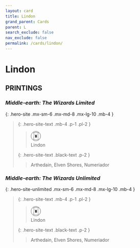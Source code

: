 ```yaml
---
layout: card
title: Lindon
grand_parent: Cards
parent: L
search_exclude: false
nav_exclude: false
permalink: /cards/lindon/
---
```


# Lindon


## PRINTINGS


### _Middle-earth: The Wizards Limited_

{: .hero-site .mx-sm-6 .mx-md-8 .mx-lg-10 .mb-4 }
> {: .hero-site-text .mb-4 .p-1 .pl-2 }
> > <div class="card-mp"><img src="/assets/images/free-domain.svg"></div>
> > <div class="character-card-name">Lindon</div>
>
> {: .hero-site-text .black-text .p-2 }
> > Arthedain, Elven Shores, Numeriador 
> 

### _Middle-earth: The Wizards Unlimited_

{: .hero-site-unlimited .mx-sm-6 .mx-md-8 .mx-lg-10 .mb-4 }
> {: .hero-site-text .mb-4 .p-1 .pl-2 }
> > <div class="card-mp"><img src="/assets/images/free-domain.svg"></div>
> > <div class="character-card-name">Lindon</div>
>
> {: .hero-site-text .black-text .p-2 }
> > Arthedain, Elven Shores, Numeriador 
> 
